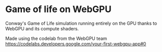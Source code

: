 # Game of life on WebGPU

Conway's Game of Life simulation running entirely on the GPU thanks to WebGPU and its compute shaders.


Made using the codelab from the WebGPU team https://codelabs.developers.google.com/your-first-webgpu-app#0
